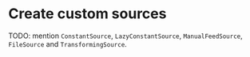# Create custom sources

TODO: mention `ConstantSource`, `LazyConstantSource`, `ManualFeedSource`, `FileSource` and `TransformingSource`.

